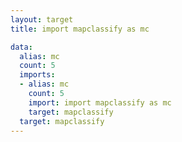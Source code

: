 ```yaml
---
layout: target
title: import mapclassify as mc

data:
  alias: mc
  count: 5
  imports:
  - alias: mc
    count: 5
    import: import mapclassify as mc
    target: mapclassify
  target: mapclassify
---
```

